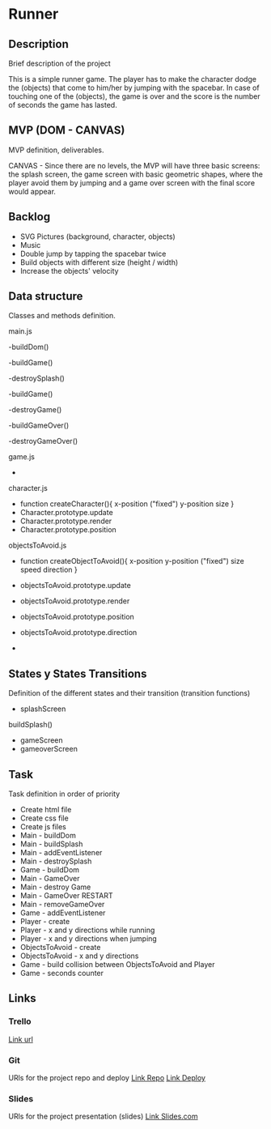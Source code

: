 # Runner

## Description
Brief description of the project

This is a simple runner game. The player has to make the character dodge the (objects) that come to him/her by jumping with the spacebar. In case of touching one of the (objects), the game is over and the score is the number of seconds the game has lasted. 

## MVP (DOM - CANVAS)
MVP definition, deliverables.

CANVAS - Since there are no levels, the MVP will have three basic screens: the splash screen, the game screen with basic geometric shapes, where the player avoid them by jumping and a game over screen with the final score would appear.

## Backlog

- SVG Pictures (background, character, objects)
- Music
- Double jump by tapping the spacebar twice
- Build objects with different size (height / width)
- Increase the objects' velocity

## Data structure
Classes and methods definition.

main.js

-buildDom()

-buildGame()

-destroySplash()

-buildGame()

-destroyGame()

-buildGameOver()

-destroyGameOver()

game.js

-

character.js

- function createCharacter(){
  x-position ("fixed")
  y-position
  size
}
- Character.prototype.update
- Character.prototype.render
- Character.prototype.position


objectsToAvoid.js

- function createObjectToAvoid(){
  x-position 
  y-position ("fixed")
  size
  speed
  direction
}

- objectsToAvoid.prototype.update
- objectsToAvoid.prototype.render
- objectsToAvoid.prototype.position
- objectsToAvoid.prototype.direction
- 

 
## States y States Transitions
Definition of the different states and their transition (transition functions)

- splashScreen

buildSplash()

- gameScreen
- gameoverScreen


## Task
Task definition in order of priority

- Create html file
- Create css file
- Create js files
- Main - buildDom
- Main - buildSplash
- Main - addEventListener
- Main - destroySplash
- Game - buildDom
- Main - GameOver
- Main - destroy Game
- Main - GameOver RESTART
- Main - removeGameOver
- Game - addEventListener
- Player - create
- Player - x and y directions while running 
- Player - x and y directions when jumping
- ObjectsToAvoid - create 
- ObjectsToAvoid - x and y directions
- Game - build collision between ObjectsToAvoid and Player
- Game - seconds counter




## Links


### Trello
[Link url](https://trello.com)


### Git
URls for the project repo and deploy
[Link Repo](http://github.com)
[Link Deploy](http://github.com)


### Slides
URls for the project presentation (slides)
[Link Slides.com](http://slides.com)
